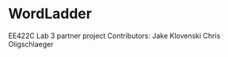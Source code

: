 # WordLadder
EE422C Lab 3 partner project
Contributors: Jake Klovenski
              Chris Oligschlaeger
